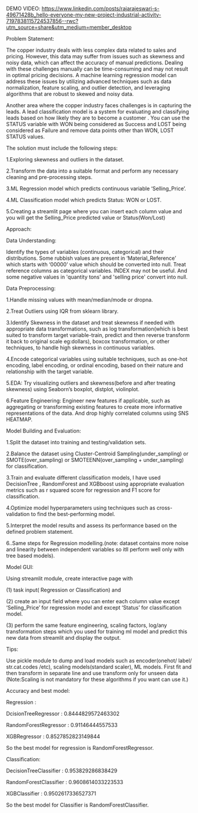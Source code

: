 DEMO VIDEO: https://www.linkedin.com/posts/rajarajeswari-s-49671428b_hello-everyone-my-new-project-industrial-activity-7197838115724537856--rwc?utm_source=share&utm_medium=member_desktop

Problem Statement:

The copper industry deals with less complex data related to sales and pricing. However, this data may suffer from issues such as skewness and noisy data, which can affect the accuracy of manual predictions. Dealing with these challenges manually can be time-consuming and may not result in optimal pricing decisions. A machine learning regression model can address these issues by utilizing advanced techniques such as data normalization, feature scaling, and outlier detection, and leveraging algorithms that are robust to skewed and noisy data.

Another area where the copper industry faces challenges is in capturing the leads. A lead classification model is a system for evaluating and classifying leads based on how likely they are to become a customer . You can use the STATUS variable with WON being considered as Success and LOST being considered as Failure and remove data points other than WON, LOST STATUS values.

The solution must include the following steps:

1.Exploring skewness and outliers in the dataset.

2.Transform the data into a suitable format and perform any necessary cleaning and pre-processing steps.

3.ML Regression model which predicts continuous variable ‘Selling_Price’.

4.ML Classification model which predicts Status: WON or LOST.

5.Creating a streamlit page where you can insert each column value and you will get the Selling_Price predicted value or Status(Won/Lost)

Approach: 

Data Understanding: 

Identify the types of variables (continuous, categorical) and their distributions. Some rubbish values are present in ‘Material_Reference’ which starts with ‘00000’ value which should be converted into null. Treat reference columns as categorical variables. INDEX may not be useful. And some negative values in 'quantity tons' and 'selling price' convert into null.

Data Preprocessing: 

1.Handle missing values with mean/median/mode or dropna.

2.Treat Outliers using IQR  from sklearn library.

3.Identify Skewness in the dataset and treat skewness if needed with appropriate data transformations, such as log transformation(which is best suited to transform target variable-train, predict and then reverse transform it back to original scale eg:dollars), boxcox transformation, or other techniques, to handle high skewness in continuous variables.

4.Encode categorical variables using suitable techniques, such as one-hot encoding, label encoding, or ordinal encoding, based on their nature and relationship with the target variable.

5.EDA: Try visualizing outliers and skewness(before and after treating skewness) using Seaborn’s boxplot, distplot, violinplot.

6.Feature Engineering: Engineer new features if applicable, such as aggregating or transforming existing features to create more informative representations of the data. And drop highly correlated columns using SNS HEATMAP.

Model Building and Evaluation:

1.Split the dataset into training and testing/validation sets. 

2.Balance the dataset using Cluster-Centroid Sampling(under_sampling) or SMOTE(over_sampling) or SMOTEENN(over_sampling + under_sampling) for classification.

3.Train and evaluate different classification models, I have used DecisionTree , RandomForest and XGBboost using appropriate evaluation metrics such as r squared score  for regression and  F1 score for classification.

4.Optimize model hyperparameters using techniques such as cross-validation  to find the best-performing model.

5.Interpret the model results and assess its performance based on the defined problem statement.

6..Same steps for Regression modelling.(note: dataset contains more noise and linearity between independent variables so itll perform well only with tree based models).

Model GUI: 

Using streamlit module, create interactive page with

   (1) task input( Regression or Classification) and 
   
   (2) create an input field where you can enter each column value except ‘Selling_Price’ for regression model and  except ‘Status’ for classification model. 
   
   (3) perform the same feature engineering, scaling factors, log/any transformation steps which you used for training ml model and predict this new data from streamlit and display the output.
   
Tips: 

Use pickle module to dump and load models such as encoder(onehot/ label/ str.cat.codes /etc), scaling models(standard scaler), ML models. First fit and then transform in separate line and use transform only for unseen data (Note:Scaling is not mandatory for these algorithms if you want can use it.)

Accuracy and best model:

Regression :

  DcisionTreeRegressor :  0.8444829572463302

  RandomForestRegressor : 0.91146444557533

  XGBRegressor : 0.8527852823149844
  
  So the best model for regression is RandomForestRegressor.
  
Classification:
  
   DecisionTreeClassifier :  0.953829286838429

   RandomForestClassifier : 0.9608614033223533

   XGBClassifier : 0.9502617336527371
  
  So the best model for Classifier is RandomForestClassifier.

  


